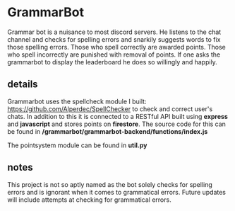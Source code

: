 # GrammarBot
Grammar bot is a nuisance to most discord servers. He listens to the chat channel and checks for spelling errors and snarkily suggests words to fix those spelling errors.
Those who spell correctly are awarded points. Those who spell incorrectly are punished with removal of points. If one asks the grammarbot to display the leaderboard he does so willingly and happily.

## details
Grammarbot uses the spellcheck module I built: https://github.com/Alperdec/SpellChecker
to check and correct user's chats. In addition to this it is connected to a RESTful API built using **express** and **javascript** and stores points on **firestore**. 
The source code for this can be found in **/grammarbot/grammarbot-backend/functions/index.js**

The pointsystem module can be found in **util.py**

## notes

This project is not so aptly named as the bot solely checks for spelling errors and is ignorant when it comes to grammatical errors.
Future updates will include attempts at checking for grammatical errors.

